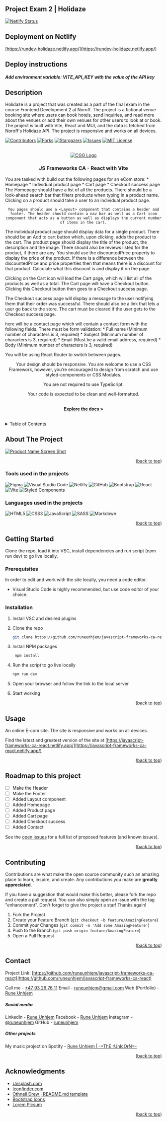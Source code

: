 ## Project Exam 2 | Holidaze

[![Netlify Status](https://api.netlify.com/api/v1/badges/735d7f81-7243-4854-8ea3-30d4db3d3822/deploy-status)](https://app.netlify.com/sites/rundev-holidaze/deploys)

## Deployment on Netlify

[https://rundev-holidaze.netlify.app/](https://rundev-holidaze.netlify.app/)

## Deploy instructions

##### Add environment variable: VITE_API_KEY with the value of the API key

## Description

Holidaze is a project that was created as a part of the final exam in the course Frontend Development 2 at Noroff. The project is a fictional venue booking site where users can book hotels, send inquiries, and read more about the venues or add their own venues for other users to look at or book. The project is built with Vite, React and MUI, and the data is fetched from Noroff's Holidaze API. The project is responsive and works on all devices.



<a name="readme-top"></a>

[![Contributors][contributors-shield]][contributors-url]
[![Forks][forks-shield]][forks-url]
[![Stargazers][stars-shield]][stars-url]
[![Issues][issues-shield]][issues-url]
[![MIT License][license-shield]][license-url]

<!-- PROJECT LOGO -->
<br />
<div align="center">
  <a href="https://github.com/runeunhjem/javascript-frameworks-ca-react/">
    <img src="public/header-logo-cgg.svg" alt="CGG Logo">
  </a>

  <h3 align="center">JS Frameworks CA - React with Vite</h3>

  <p align="left">
    You are tasked with build out the following pages for an eCom store:
      * Homepage
      * Individual product page
      * Cart page
      * Checkout success page
    The Homepage should have a list of all the products. There should be a look-ahead search bar that filters products when typing in a product name. Clicking on a product should take a user to an individual product page.

    You pages should use a <Layout> component that contains a header and footer. The header should contain a nav bar as well as a Cart icon component that acts as a button as well as displays the current number of items in the cart.

  </p>

  <p align="left">The individual product page should display data for a single product. There should be an Add to cart button which, upon clicking, adds the product to   the cart. The product page should display the title of the product, the description and the image. There should also be reviews listed for the product, if there are any. You should use the discountedPrice property to display the price of the product. If there is a difference between the discountedPrice and price properties then that means there is a discount for that product. Calculate what this discount is and display it on the page.</p>

  <p align="left">Clicking on the Cart icon will load the Cart page, which will list all of the products as well as a total. The Cart page will have a Checkout button. Clicking this Checkout button then goes to a Checkout success page.</p>

  <p align="left">The Checkout success page will display a message to the user notifying them that their order was successful. There should also be a link that lets a user go back to the store. The cart must be cleared if the user gets to the Checkout success page.</p>

  <p align="left">here will be a contact page which will contain a contact form with the following fields. There must be form validation:
    * Full name (Minimum number of characters is 3, required)
    * Subject (Minimum number of characters is 3, required)
    * Email (Must be a valid email address, required)
    * Body (Minimum number of characters is 3, required)</p>

  <p align="left">You will be using React Router to switch between pages.

Your design should be responsive. You are welcome to use a CSS Framework, however, you’re encouraged to design from scratch and use styled-components or CSS Modules.

You are not required to use TypeScript.

Your code is expected to be clean and well-formatted.</p>
<br />
<a href="https://github.com/runeunhjem/javascript-frameworks-ca-react"><strong>Explore the docs »</strong></a>
<br />
<br />

</div>

<!-- TABLE OF CONTENTS -->
<details>
  <summary>Table of Contents</summary>
  <ol>
    <li>
      <a href="#about-the-project">Screenshot of the Project</a>
      <ul>
        <li><a href="#built-with">Tools used on the projects</a></li>
      </ul>
    </li>
    <li>
      <a href="#getting-started">Getting Started</a>
      <ul>
        <li><a href="#prerequisites">Prerequisites</a></li>
        <li><a href="#installation">Installation</a></li>
      </ul>
    </li>
    <li><a href="#usage">Usage</a></li>
    <li><a href="#roadmap">Roadmap</a></li>
    <li><a href="#contributing">Contributing</a></li>
    <li><a href="#license">License</a></li>
    <li><a href="#contact">Contact</a></li>
    <li><a href="#acknowledgments">Acknowledgments</a></li>
  </ol>
</details>

<!-- ABOUT THE PROJECT -->

## About The Project

[![Product Name Screen Shot][product-screenshot]](https://javascript-frameworks-ca-react.netlify.app/)

<p align="right">(<a href="#readme-top">back to top</a>)</p>

### Tools used in the projects

![Figma](https://img.shields.io/badge/figma-%23F24E1E.svg?style=for-the-badge&logo=figma&logoColor=white) ![Visual Studio Code](https://img.shields.io/badge/Visual%20Studio%20Code-0078d7.svg?style=for-the-badge&logo=visual-studio-code&logoColor=white) ![Netlify](https://img.shields.io/badge/netlify-%23000000.svg?style=for-the-badge&logo=netlify&logoColor=#00C7B7) ![GitHub](https://img.shields.io/badge/github-%23121011.svg?style=for-the-badge&logo=github&logoColor=white) ![Bootstrap](https://img.shields.io/badge/bootstrap-%23F24E1E.svg?style=for-the-badge&logo=bootstrap&logoColor=white) ![React](https://img.shields.io/badge/react-%2320232a.svg?style=for-the-badge&logo=react&logoColor=%2361DAFB) ![Vite](https://img.shields.io/badge/vite-%23007ACC.svg?style=for-the-badge&logo=vite&logoColor=white) ![Styled Components](https://img.shields.io/badge/styled--components-%23DB7093.svg?style=for-the-badge&logo=styled-components&logoColor=white)

### Languages used in the projects

![HTML5](https://img.shields.io/badge/html5-%23E34F26.svg?style=for-the-badge&logo=html5&logoColor=white) ![CSS3](https://img.shields.io/badge/css3-%231572B6.svg?style=for-the-badge&logo=css3&logoColor=white) ![JavaScript](https://img.shields.io/badge/javascript-%23323330.svg?style=for-the-badge&logo=javascript&logoColor=%23F7DF1E) ![SASS](https://img.shields.io/badge/SASS-hotpink.svg?style=for-the-badge&logo=SASS&logoColor=white) ![Markdown](https://img.shields.io/badge/markdown-%23000000.svg?style=for-the-badge&logo=markdown&logoColor=white)

<p align="right">(<a href="#readme-top">back to top</a>)</p>

<!-- GETTING STARTED -->

## Getting Started

Clone the repo, load it into VSC, install dependencies and run script (npm run dev) to go live locally.

### Prerequisites

In order to edit and work with the site locally, you need a code editor.

- Visual Studio Code is highly recommended, but use code editor of your choice.

### Installation

1. Install VSC and desired plugins
2. Clone the repo
   ```sh
   git clone https://github.com/runeunhjem/javascript-frameworks-ca-react.git
   ```
3. Install NPM packages
   ```sh
    npm install
    ```
4. Run the script to go live locally
    ```sh
    npm run dev
    ```
5. Open your browser and follow the link to the local server

6. Start working

<p align="right">(<a href="#readme-top">back to top</a>)</p>

<!-- USAGE EXAMPLES -->

## Usage

An online E-com site. The site is responsive and works on all devices.

Find the latest and greatest version of the site at [https://javascript-frameworks-ca-react.netlify.app/](https://javascript-frameworks-ca-react.netlify.app/)

<p align="right">(<a href="#readme-top">back to top</a>)</p>

<!-- ROADMAP -->

## Roadmap to this project

- [ ] Make the Header
- [ ] Make the Footer
- [ ] Added Layout component
- [ ] Added Homepage
- [ ] Added Product page
- [ ] Added Cart page
- [ ] Added Checkout success
- [ ] Added Contact

See the [open issues](https://github.com/runeunhjem/javascript-frameworks-ca-react/issues) for a full list of proposed features (and known issues).

<p align="right">(<a href="#readme-top">back to top</a>)</p>

<!-- CONTRIBUTING -->

## Contributing

Contributions are what make the open source community such an amazing place to learn, inspire, and create. Any contributions you make are **greatly appreciated**.

If you have a suggestion that would make this better, please fork the repo and create a pull request. You can also simply open an issue with the tag "enhancement".
Don't forget to give the project a star! Thanks again!

1. Fork the Project
2. Create your Feature Branch (`git checkout -b feature/AmazingFeature`)
3. Commit your Changes (`git commit -m 'Add some AmazingFeature'`)
4. Push to the Branch (`git push origin feature/AmazingFeature`)
5. Open a Pull Request

<p align="right">(<a href="#readme-top">back to top</a>)</p>

<!-- CONTACT -->

## Contact

Project Link: [https://github.com/runeunhjem/javascript-frameworks-ca-react](https://github.com/runeunhjem/javascript-frameworks-ca-react)

Call me - [+47 93 26 76 11](tel:+4793267611)
Email - [runeunhjem@gmail.com](mailto:runeunhjem@gmail.com)
Web (Portfolio) - [Rune Unhjem](https://runeunhjem.com)

##### Social media

LinkedIn - [Rune Unhjem](https://www.linkedin.com/in/runeunhjem/)
Facebook - [Rune Unhjem](https://www.facebook.com/runeunhjem/)
Instagram - [@runeunhjem](https://www.instagram.com/runeunhjem/)
GitHub - [runeunhjem](https://github.com/runeunhjem)

##### Other projects

My music project on Spotify - [Rune Unhjem | -=ThE rUnIcOrN=-](https://open.spotify.com/user/1116127880?si=8e9e9e8f3b5c4e9d)

<p align="right">(<a href="#readme-top">back to top</a>)</p>

<!-- ACKNOWLEDGMENTS -->

## Acknowledgments

- [Unsplash.com](https://unsplash.com/)
- [Iconfinder.com](https://www.iconfinder.com/)
- [Othneil Drew | README.md template](https://github.com/othneildrew)
- [Bootstrap Icons](https://icons.getbootstrap.com/)
- [Lorem Picsum](https://picsum.photos/)

<p align="right">(<a href="#readme-top">back to top</a>)</p>

<!-- MARKDOWN LINKS & IMAGES -->
<!-- https://www.markdownguide.org/basic-syntax/#reference-style-links -->

[contributors-shield]: https://img.shields.io/github/contributors/runeunhjem/javascript-frameworks-ca-react.svg?style=for-the-badge
[contributors-url]: https://github.com/runeunhjem/javascript-frameworks-ca-react/graphs/contributors
[forks-shield]: https://img.shields.io/github/forks/runeunhjem/javascript-frameworks-ca-react.svg?style=for-the-badge
[forks-url]: https://github.com/runeunhjem/javascript-frameworks-ca-react/network/members
[stars-shield]: https://img.shields.io/github/stars/runeunhjem/javascript-frameworks-ca-react.svg?style=for-the-badge
[stars-url]: https://github.com/runeunhjem/javascript-frameworks-ca-react/stargazers
[issues-shield]: https://img.shields.io/github/issues/runeunhjem/javascript-frameworks-ca-react.svg?style=for-the-badge
[issues-url]: https://github.com/runeunhjem/javascript-frameworks-ca-react/issues
[license-shield]: https://img.shields.io/github/license/runeunhjem/javascript-frameworks-ca-react.svg?style=for-the-badge
[license-url]: https://github.com/runeunhjem/javascript-frameworks-ca-react/blob/master/LICENSE.txt
[linkedin-shield]: https://img.shields.io/badge/-LinkedIn-black.svg?style=for-the-badge&logo=linkedin&colorB=555
[linkedin-url]: https://linkedin.com/in/runeunhjem
[product-screenshot]: ./public/javascript-frameworks-ca-react.png

